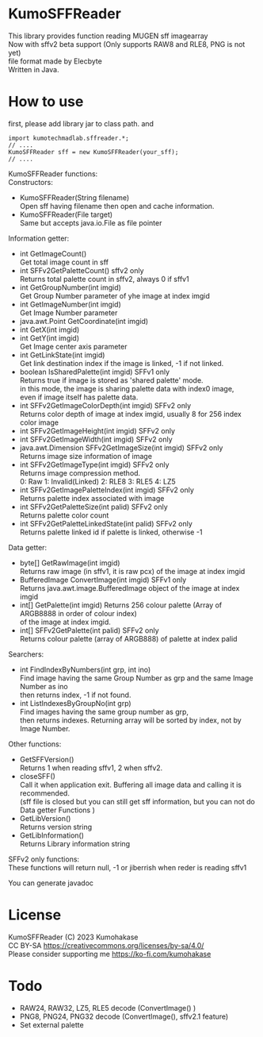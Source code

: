 # KumoSFFReader
This library provides function reading MUGEN sff imagearray   
Now with sffv2 beta support (Only supports RAW8 and RLE8, PNG is not yet)   
file format made by Elecbyte  
Written in Java.   
   
# How to use
first, please add library jar to class path. and   

    import kumotechmadlab.sffreader.*;
    // ....
    KumoSFFReader sff = new KumoSFFReader(your_sff);
    // ....
   
KumoSFFReader functions:   
Constructors:   
- KumoSFFReader(String filename)   
Open sff having filename then open and cache information.
- KumoSFFReader(File target)   
Same but accepts java.io.File as file pointer
  
Information getter:   
- int GetImageCount()   
Get total image count in sff
- int SFFv2GetPaletteCount() sffv2 only    
Returns total palette count in sffv2, always 0 if sffv1   
- int GetGroupNumber(int imgid)   
Get Group Number parameter of yhe image at index imgid
- int GetImageNumber(int imgid)   
Get Image Number parameter
- java.awt.Point GetCoordinate(int imgid)
- int GetX(int imgid)
- int GetY(int imgid)    
Get Image center axis parameter
- int GetLinkState(int imgid)   
Get link destination index if the image is linked, -1 if not linked.   
- boolean IsSharedPalette(int imgid) SFFv1 only  
Returns true if image is stored as 'shared palette' mode.  
in this mode, the image is sharing palette data with index0 image,  
even if image itself has palette data.    
- int SFFv2GetImageColorDepth(int imgid) SFFv2 only    
Returns color depth of image at index imgid, usually 8 for 256 index color image   
- int SFFv2GetImageHeight(int imgid) SFFv2 only
- int SFFv2GetImageWidth(int imgid) SFFv2 only
- java.awt.Dimension SFFv2GetImageSize(int imgid) SFFv2 only  
Returns image size information of image   
- int SFFv2GetImageType(int imgid) SFFv2 only   
Returns image compression method.   
0: Raw 1: Invalid(Linked) 2: RLE8 3: RLE5 4: LZ5   
- int SFFv2GetImagePaletteIndex(int imgid) SFFv2 only  
Returns palette index associated with image    
- int SFFv2GetPaletteSize(int palid) SFFv2 only    
Returns palette color count      
- int SFFv2GetPaletteLinkedState(int palid) SFFv2 only  
Returns palette linked id if palette is linked, otherwise -1   

Data getter:  
- byte\[\] GetRawImage(int imgid)   
Returns raw image (in sffv1, it is raw pcx) of the image at index imgid
- BufferedImage ConvertImage(int imgid) SFFv1 only  
Returns java.awt.image.BufferedImage object of the image at index imgid   
- int\[\] GetPalette(int imgid) 
Returns 256 colour palette (Array of ARGB8888 in order of colour index)    
 of the image at index imgid.  
- int\[\] SFFv2GetPalette(int palid) SFFv2 only  
Returns colour palette (array of ARGB888) of palette at index palid    
    
Searchers:   
- int FindIndexByNumbers(int grp, int ino)   
Find image having the same Group Number as grp and the same Image Number as ino   
then returns index, -1 if not found.
- int ListIndexesByGroupNo(int grp)   
Find images having the same group number as grp,   
then returns indexes. Returning array will be sorted by index, not by Image Number.  

Other functions:  
- GetSFFVersion()   
Returns 1 when reading sffv1, 2 when sffv2.  
- closeSFF()   
Call it when application exit. Buffering all image data and calling it is recommended.   
(sff file is closed but you can still get sff information, but you can not do   
Data getter Functions )   
- GetLibVersion()   
Returns version string
- GetLibInformation()   
Returns Library information string

SFFv2 only functions:   
These functions will return null, -1 or jiberrish when reder is reading sffv1   



You can generate javadoc         

# License
KumoSFFReader (C) 2023 Kumohakase    
CC BY-SA https://creativecommons.org/licenses/by-sa/4.0/    
Please consider supporting me https://ko-fi.com/kumohakase  

# Todo
- RAW24, RAW32, LZ5, RLE5 decode (ConvertImage() )
- PNG8, PNG24, PNG32 decode (ConvertImage(), sffv2.1 feature)
- Set external palette
